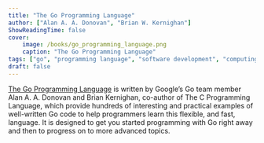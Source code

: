```yaml
---
title: "The Go Programming Language"
author: ["Alan A. A. Donovan", "Brian W. Kernighan"]
ShowReadingTime: false
cover:
    image: /books/go_programming_language.png
    caption: "The Go Programming Language"
tags: ["go", "programming language", "software development", "computing"]
draft: false
---
```


[The Go Programming Language](https://www.gopl.io/) is written by 
Google’s Go team member Alan A. A. Donovan and Brian Kernighan,
co-author of The C Programming Language, which provide hundreds of
interesting and practical examples of well-written Go code to
help programmers learn this flexible, and fast, language.
It is designed to get you started programming with Go
right away and then to progress on to more advanced topics.
